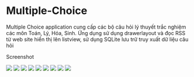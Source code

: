 # Multiple-Choice
Multiple Choice application cung cấp các bộ câu hỏi lý thuyết trắc nghiệm các môn Toán, Lý, Hóa, Sinh. Ứng dụng sử dụng drawerlayout và đọc RSS từ web site hiển thị lên listview, sử dụng SQLite lưu trữ truy xuất dữ liệu câu hỏi

Screenshot

<img src="https://github.com/hoangnv1997/Multiple-Choice/blob/master/ScreenshotsApp_1.PNG">
<img src="https://github.com/hoangnv1997/Multiple-Choice/blob/master/ScreenshotsApp_2.PNG">
<img src="https://github.com/hoangnv1997/Multiple-Choice/blob/master/ScreenshotsApp_3.PNG">
<img src="https://github.com/hoangnv1997/Multiple-Choice/blob/master/ScreenshotsApp_4.PNG">
<img src="https://github.com/hoangnv1997/Multiple-Choice/blob/master/ScreenshotsApp_5.PNG">
<img src="https://github.com/hoangnv1997/Multiple-Choice/blob/master/ScreenshotsApp_6.PNG">
<img src="https://github.com/hoangnv1997/Multiple-Choice/blob/master/ScreenshotsApp_7.PNG">
<img src="https://github.com/hoangnv1997/Multiple-Choice/blob/master/ScreenshotsApp_8.PNG">
<img src="https://github.com/hoangnv1997/Multiple-Choice/blob/master/ScreenshotsApp_9.PNG">
